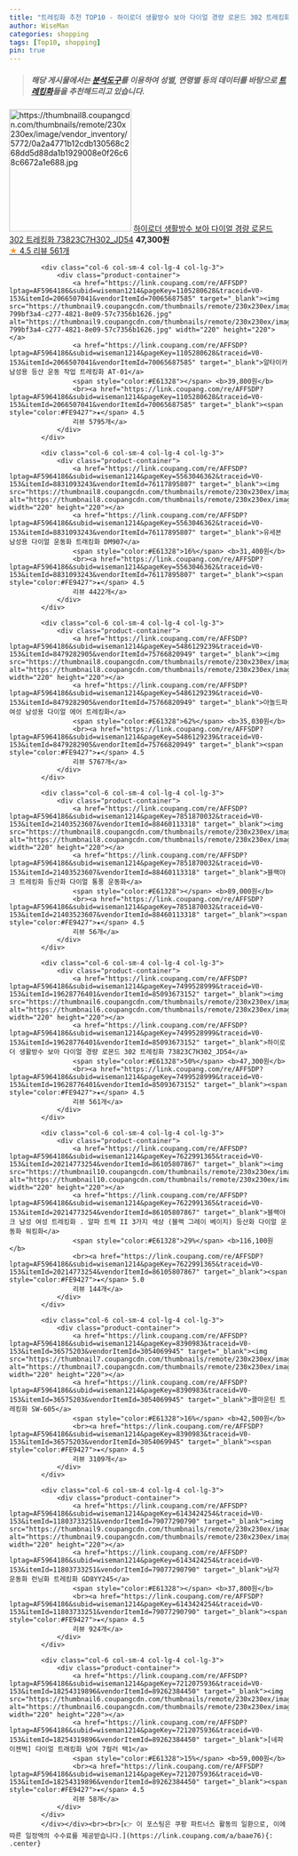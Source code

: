 ```yaml
---
title: "트레킹화 추천 TOP10 - 하이로더 생활방수 보아 다이얼 경량 로몬드 302 트레킹화 73823C7H302_JD54"
author: WiseMan
categories: shopping
tags: [Top10, shopping]
pin: true
---
```


> ##### 해당 게시물에서는 [**분석도구**](https://itemscout.io/)를 이용하여 **성별**, **연령별** 등의 데이터를 바탕으로 [**트레킹화**](https://link.coupang.com/a/baae76)들을 추천해드리고 있습니다.
<div class="container"><div class="row">
            <div class="col-6 col-sm-4 col-lg-4 col-lg-3">
                <div class="product-container">
                    <a href="https://link.coupang.com/re/AFFSDP?lptag=AF5964186&subid=wiseman1214&pageKey=7499528999&traceid=V0-153&itemId=19628776394&vendorItemId=85093672854" target="_blank"><img src="https://thumbnail8.coupangcdn.com/thumbnails/remote/230x230ex/image/vendor_inventory/5772/0a2a4771b12cdb130568c268dd5d88da1b1929008e0f26c68c6672a1e688.jpg" alt="https://thumbnail8.coupangcdn.com/thumbnails/remote/230x230ex/image/vendor_inventory/5772/0a2a4771b12cdb130568c268dd5d88da1b1929008e0f26c68c6672a1e688.jpg" width="220" height="220"></a>
                    <a href="https://link.coupang.com/re/AFFSDP?lptag=AF5964186&subid=wiseman1214&pageKey=7499528999&traceid=V0-153&itemId=19628776394&vendorItemId=85093672854" target="_blank">하이로더 생활방수 보아 다이얼 경량 로몬드 302 트레킹화 73823C7H302_JD54</a>
                    <span style="color:#E61328"></span> <b>47,300원</b>
                    <br><a href="https://link.coupang.com/re/AFFSDP?lptag=AF5964186&subid=wiseman1214&pageKey=7499528999&traceid=V0-153&itemId=19628776394&vendorItemId=85093672854" target="_blank"><span style="color:#FE9427">★</span> 4.5
                    리뷰 561개</a>
                </div>
            </div>
            
            <div class="col-6 col-sm-4 col-lg-4 col-lg-3">
                <div class="product-container">
                    <a href="https://link.coupang.com/re/AFFSDP?lptag=AF5964186&subid=wiseman1214&pageKey=1105280628&traceid=V0-153&itemId=2066507041&vendorItemId=70065687585" target="_blank"><img src="https://thumbnail9.coupangcdn.com/thumbnails/remote/230x230ex/image/retail/images/3724763345733577-799bf3a4-c277-4821-8e09-57c7356b1626.jpg" alt="https://thumbnail9.coupangcdn.com/thumbnails/remote/230x230ex/image/retail/images/3724763345733577-799bf3a4-c277-4821-8e09-57c7356b1626.jpg" width="220" height="220"></a>
                    <a href="https://link.coupang.com/re/AFFSDP?lptag=AF5964186&subid=wiseman1214&pageKey=1105280628&traceid=V0-153&itemId=2066507041&vendorItemId=70065687585" target="_blank">알타이카 남성용 등산 운동 작업 트레킹화 AT-01</a>
                    <span style="color:#E61328"></span> <b>39,800원</b>
                    <br><a href="https://link.coupang.com/re/AFFSDP?lptag=AF5964186&subid=wiseman1214&pageKey=1105280628&traceid=V0-153&itemId=2066507041&vendorItemId=70065687585" target="_blank"><span style="color:#FE9427">★</span> 4.5
                    리뷰 5795개</a>
                </div>
            </div>
            
            <div class="col-6 col-sm-4 col-lg-4 col-lg-3">
                <div class="product-container">
                    <a href="https://link.coupang.com/re/AFFSDP?lptag=AF5964186&subid=wiseman1214&pageKey=5563046362&traceid=V0-153&itemId=8831093243&vendorItemId=76117895807" target="_blank"><img src="https://thumbnail8.coupangcdn.com/thumbnails/remote/230x230ex/image/rs_quotation_api/utikwqzf/4cae87ef458640b2bf2df3718962cabb.jpg" alt="https://thumbnail8.coupangcdn.com/thumbnails/remote/230x230ex/image/rs_quotation_api/utikwqzf/4cae87ef458640b2bf2df3718962cabb.jpg" width="220" height="220"></a>
                    <a href="https://link.coupang.com/re/AFFSDP?lptag=AF5964186&subid=wiseman1214&pageKey=5563046362&traceid=V0-153&itemId=8831093243&vendorItemId=76117895807" target="_blank">유세븐 남성용 다이얼 운동화 트래킹화 DM907</a>
                    <span style="color:#E61328">16%</span> <b>31,400원</b>
                    <br><a href="https://link.coupang.com/re/AFFSDP?lptag=AF5964186&subid=wiseman1214&pageKey=5563046362&traceid=V0-153&itemId=8831093243&vendorItemId=76117895807" target="_blank"><span style="color:#FE9427">★</span> 4.5
                    리뷰 4422개</a>
                </div>
            </div>
            
            <div class="col-6 col-sm-4 col-lg-4 col-lg-3">
                <div class="product-container">
                    <a href="https://link.coupang.com/re/AFFSDP?lptag=AF5964186&subid=wiseman1214&pageKey=5486129239&traceid=V0-153&itemId=8479282905&vendorItemId=75766820949" target="_blank"><img src="https://thumbnail8.coupangcdn.com/thumbnails/remote/230x230ex/image/rs_quotation_api/aq8vogre/cf3ff2d9b0004366918f28a8ee6c3274.jpg" alt="https://thumbnail8.coupangcdn.com/thumbnails/remote/230x230ex/image/rs_quotation_api/aq8vogre/cf3ff2d9b0004366918f28a8ee6c3274.jpg" width="220" height="220"></a>
                    <a href="https://link.coupang.com/re/AFFSDP?lptag=AF5964186&subid=wiseman1214&pageKey=5486129239&traceid=V0-153&itemId=8479282905&vendorItemId=75766820949" target="_blank">아놀드파 여성 남성용 다이얼 에어 트레킹화</a>
                    <span style="color:#E61328">62%</span> <b>35,030원</b>
                    <br><a href="https://link.coupang.com/re/AFFSDP?lptag=AF5964186&subid=wiseman1214&pageKey=5486129239&traceid=V0-153&itemId=8479282905&vendorItemId=75766820949" target="_blank"><span style="color:#FE9427">★</span> 4.5
                    리뷰 5767개</a>
                </div>
            </div>
            
            <div class="col-6 col-sm-4 col-lg-4 col-lg-3">
                <div class="product-container">
                    <a href="https://link.coupang.com/re/AFFSDP?lptag=AF5964186&subid=wiseman1214&pageKey=7851870032&traceid=V0-153&itemId=21403523607&vendorItemId=88460113318" target="_blank"><img src="https://thumbnail8.coupangcdn.com/thumbnails/remote/230x230ex/image/vendor_inventory/7a43/2f2578a1eabfdc65f3f8540b4db387c7df1c3643656b4285243fe99eb514.jpg" alt="https://thumbnail8.coupangcdn.com/thumbnails/remote/230x230ex/image/vendor_inventory/7a43/2f2578a1eabfdc65f3f8540b4db387c7df1c3643656b4285243fe99eb514.jpg" width="220" height="220"></a>
                    <a href="https://link.coupang.com/re/AFFSDP?lptag=AF5964186&subid=wiseman1214&pageKey=7851870032&traceid=V0-153&itemId=21403523607&vendorItemId=88460113318" target="_blank">블랙야크 트레킹화 등산화 다이얼 통풍 운동화</a>
                    <span style="color:#E61328"></span> <b>89,000원</b>
                    <br><a href="https://link.coupang.com/re/AFFSDP?lptag=AF5964186&subid=wiseman1214&pageKey=7851870032&traceid=V0-153&itemId=21403523607&vendorItemId=88460113318" target="_blank"><span style="color:#FE9427">★</span> 4.5
                    리뷰 56개</a>
                </div>
            </div>
            
            <div class="col-6 col-sm-4 col-lg-4 col-lg-3">
                <div class="product-container">
                    <a href="https://link.coupang.com/re/AFFSDP?lptag=AF5964186&subid=wiseman1214&pageKey=7499528999&traceid=V0-153&itemId=19628776401&vendorItemId=85093673152" target="_blank"><img src="https://thumbnail6.coupangcdn.com/thumbnails/remote/230x230ex/image/vendor_inventory/765a/a9c6daf0d9632e58afd0b11e79fec0c7aef1fb4a99d59d42db20552d880d.jpg" alt="https://thumbnail6.coupangcdn.com/thumbnails/remote/230x230ex/image/vendor_inventory/765a/a9c6daf0d9632e58afd0b11e79fec0c7aef1fb4a99d59d42db20552d880d.jpg" width="220" height="220"></a>
                    <a href="https://link.coupang.com/re/AFFSDP?lptag=AF5964186&subid=wiseman1214&pageKey=7499528999&traceid=V0-153&itemId=19628776401&vendorItemId=85093673152" target="_blank">하이로더 생활방수 보아 다이얼 경량 로몬드 302 트레킹화 73823C7H302_JD54</a>
                    <span style="color:#E61328">50%</span> <b>47,300원</b>
                    <br><a href="https://link.coupang.com/re/AFFSDP?lptag=AF5964186&subid=wiseman1214&pageKey=7499528999&traceid=V0-153&itemId=19628776401&vendorItemId=85093673152" target="_blank"><span style="color:#FE9427">★</span> 4.5
                    리뷰 561개</a>
                </div>
            </div>
            
            <div class="col-6 col-sm-4 col-lg-4 col-lg-3">
                <div class="product-container">
                    <a href="https://link.coupang.com/re/AFFSDP?lptag=AF5964186&subid=wiseman1214&pageKey=7622991365&traceid=V0-153&itemId=20214773254&vendorItemId=86105807867" target="_blank"><img src="https://thumbnail10.coupangcdn.com/thumbnails/remote/230x230ex/image/vendor_inventory/4f19/1099a3cf67a2691ee0e1d7bd75bd7a95bbdda520cfda66dd083a849896e1.png" alt="https://thumbnail10.coupangcdn.com/thumbnails/remote/230x230ex/image/vendor_inventory/4f19/1099a3cf67a2691ee0e1d7bd75bd7a95bbdda520cfda66dd083a849896e1.png" width="220" height="220"></a>
                    <a href="https://link.coupang.com/re/AFFSDP?lptag=AF5964186&subid=wiseman1214&pageKey=7622991365&traceid=V0-153&itemId=20214773254&vendorItemId=86105807867" target="_blank">블랙야크 남성 여성 트레킹화 . 알파 트렉 II 3가지 색상 (블랙 그레이 베이지) 등산화 다이얼 운동화 워킹화</a>
                    <span style="color:#E61328">29%</span> <b>116,100원</b>
                    <br><a href="https://link.coupang.com/re/AFFSDP?lptag=AF5964186&subid=wiseman1214&pageKey=7622991365&traceid=V0-153&itemId=20214773254&vendorItemId=86105807867" target="_blank"><span style="color:#FE9427">★</span> 5.0
                    리뷰 144개</a>
                </div>
            </div>
            
            <div class="col-6 col-sm-4 col-lg-4 col-lg-3">
                <div class="product-container">
                    <a href="https://link.coupang.com/re/AFFSDP?lptag=AF5964186&subid=wiseman1214&pageKey=8390983&traceid=V0-153&itemId=36575203&vendorItemId=3054069945" target="_blank"><img src="https://thumbnail7.coupangcdn.com/thumbnails/remote/230x230ex/image/vendor_inventory/fa0d/eef58dc1a6df7f5f36f5a7788c4c6830ed670ac16a310570aa25dabc765c.jpg" alt="https://thumbnail7.coupangcdn.com/thumbnails/remote/230x230ex/image/vendor_inventory/fa0d/eef58dc1a6df7f5f36f5a7788c4c6830ed670ac16a310570aa25dabc765c.jpg" width="220" height="220"></a>
                    <a href="https://link.coupang.com/re/AFFSDP?lptag=AF5964186&subid=wiseman1214&pageKey=8390983&traceid=V0-153&itemId=36575203&vendorItemId=3054069945" target="_blank">콜마운틴 트레킹화 SW-605</a>
                    <span style="color:#E61328">16%</span> <b>42,500원</b>
                    <br><a href="https://link.coupang.com/re/AFFSDP?lptag=AF5964186&subid=wiseman1214&pageKey=8390983&traceid=V0-153&itemId=36575203&vendorItemId=3054069945" target="_blank"><span style="color:#FE9427">★</span> 4.5
                    리뷰 3109개</a>
                </div>
            </div>
            
            <div class="col-6 col-sm-4 col-lg-4 col-lg-3">
                <div class="product-container">
                    <a href="https://link.coupang.com/re/AFFSDP?lptag=AF5964186&subid=wiseman1214&pageKey=6143424254&traceid=V0-153&itemId=11803733251&vendorItemId=79077290790" target="_blank"><img src="https://thumbnail9.coupangcdn.com/thumbnails/remote/230x230ex/image/vendor_inventory/d7c2/3d5b9a4d3fd3a708046708e1909626a0524ab5576f5a7ee463958919d3a4.jpg" alt="https://thumbnail9.coupangcdn.com/thumbnails/remote/230x230ex/image/vendor_inventory/d7c2/3d5b9a4d3fd3a708046708e1909626a0524ab5576f5a7ee463958919d3a4.jpg" width="220" height="220"></a>
                    <a href="https://link.coupang.com/re/AFFSDP?lptag=AF5964186&subid=wiseman1214&pageKey=6143424254&traceid=V0-153&itemId=11803733251&vendorItemId=79077290790" target="_blank">남자 운동화 런닝화 트레킹화 GD8YY245</a>
                    <span style="color:#E61328"></span> <b>37,800원</b>
                    <br><a href="https://link.coupang.com/re/AFFSDP?lptag=AF5964186&subid=wiseman1214&pageKey=6143424254&traceid=V0-153&itemId=11803733251&vendorItemId=79077290790" target="_blank"><span style="color:#FE9427">★</span> 4.5
                    리뷰 924개</a>
                </div>
            </div>
            
            <div class="col-6 col-sm-4 col-lg-4 col-lg-3">
                <div class="product-container">
                    <a href="https://link.coupang.com/re/AFFSDP?lptag=AF5964186&subid=wiseman1214&pageKey=7212075936&traceid=V0-153&itemId=18254319896&vendorItemId=89262384450" target="_blank"><img src="https://thumbnail6.coupangcdn.com/thumbnails/remote/230x230ex/image/vendor_inventory/b276/fdb5ca0020c84c76939c52c20bae5b5a7ba2874d31d8f88096b000e3d58d.jpg" alt="https://thumbnail6.coupangcdn.com/thumbnails/remote/230x230ex/image/vendor_inventory/b276/fdb5ca0020c84c76939c52c20bae5b5a7ba2874d31d8f88096b000e3d58d.jpg" width="220" height="220"></a>
                    <a href="https://link.coupang.com/re/AFFSDP?lptag=AF5964186&subid=wiseman1214&pageKey=7212075936&traceid=V0-153&itemId=18254319896&vendorItemId=89262384450" target="_blank">[네파이젠벅] 다이얼 트래킹화 남여 7컬러 택1</a>
                    <span style="color:#E61328">15%</span> <b>59,000원</b>
                    <br><a href="https://link.coupang.com/re/AFFSDP?lptag=AF5964186&subid=wiseman1214&pageKey=7212075936&traceid=V0-153&itemId=18254319896&vendorItemId=89262384450" target="_blank"><span style="color:#FE9427">★</span> 4.5
                    리뷰 58개</a>
                </div>
            </div>
            </div></div><br><br>[👉 이 포스팅은 쿠팡 파트너스 활동의 일환으로, 이에 따른 일정액의 수수료를 제공받습니다.](https://link.coupang.com/a/baae76){: .center}